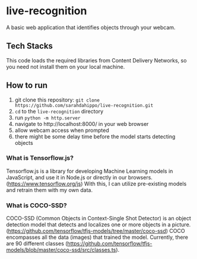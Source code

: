 # live-recognition
A basic web application that identifies objects through your webcam.

## Tech Stacks
This code loads the required libraries from Content Delivery Networks, so you need not install them on your local machine.

## How to run
1. git clone this repository: `git clone https://github.com/sarahdahippo/live-recognition.git`
2. `cd` to the `live-recognition` directory
3. run `python -m http.server`
4. navigate to http://localhost:8000/ in your web browser
5. allow webcam access when prompted
6. there might be some delay time before the model starts detecting objects

### What is Tensorflow.js?
Tensorflow.js is a library for developing Machine Learning models in JavaScript, and use it in Node.js or directly in our browsers. (https://www.tensorflow.org/js) With this, I can utilize pre-existing models and retrain them with my own data.

### What is COCO-SSD?
COCO-SSD (Common Objects in Context-Single Shot Detector) is an object detection model that detects and localizes one or more objects in a picture. (https://github.com/tensorflow/tfjs-models/tree/master/coco-ssd) COCO encompasses all the data (images) that trained the model. Currently, there are 90 different classes (https://github.com/tensorflow/tfjs-models/blob/master/coco-ssd/src/classes.ts).